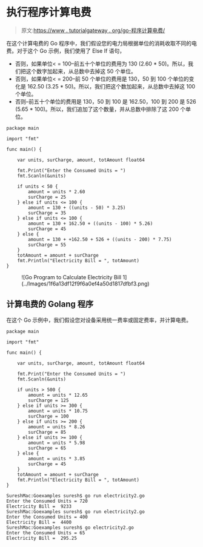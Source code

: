 # 执行程序计算电费

> 原文:[https://www . tutorialgateway . org/go-程序计算电费/](https://www.tutorialgateway.org/go-program-to-calculate-electricity-bill/)

在这个计算电费的 Go 程序中，我们假设您的电力局根据单位的消耗收取不同的电费。对于这个 Go 示例，我们使用了 Else If 语句，

*   否则，如果单位< = 100–前五十个单位的费用为 130 (2.60 * 50)。所以，我们把这个数字加起来，从总数中去掉这 50 个单位。
*   否则，如果单位< = 200–前 50 个单位的费用是 130，50 到 100 个单位的变化是 162.50 (3.25 * 50)。所以，我们把这个数加起来，从总数中去掉这 100 个单位。
*   否则–前五十个单位的费用是 130，50 到 100 是 162.50，100 到 200 是 526 (5.65 * 100)。所以，我们追加了这个数量，并从总数中排除了这 200 个单位。

```
package main

import "fmt"

func main() {

    var units, surCharge, amount, totAmount float64

    fmt.Print("Enter the Consumed Units = ")
    fmt.Scanln(&units)

    if units < 50 {
        amount = units * 2.60
        surCharge = 25
    } else if units <= 100 {
        amount = 130 + ((units - 50) * 3.25)
        surCharge = 35
    } else if units <= 100 {
        amount = 130 + 162.50 + ((units - 100) * 5.26)
        surCharge = 45
    } else {
        amount = 130 + +162.50 + 526 + ((units - 200) * 7.75)
        surCharge = 55
    }
    totAmount = amount + surCharge
    fmt.Println("Electricity Bill = ", totAmount)
}
```

<figure class="wp-block-image size-large">![Go Program to Calculate Electricity Bill 1](../Images/1f6a13df12f9f6a0ef4a50d1817dfbf3.png)</figure>

## 计算电费的 Golang 程序

在这个 Go 示例中，我们假设您对设备采用统一费率或固定费率，并计算电费。

```
package main

import "fmt"

func main() {

    var units, surCharge, amount, totAmount float64

    fmt.Print("Enter the Consumed Units = ")
    fmt.Scanln(&units)

    if units > 500 {
        amount = units * 12.65
        surCharge = 125
    } else if units >= 300 {
        amount = units * 10.75
        surCharge = 100
    } else if units >= 200 {
        amount = units * 8.26
        surCharge = 85
    } else if units >= 100 {
        amount = units * 5.98
        surCharge = 65
    } else {
        amount = units * 3.85
        surCharge = 45
    }
    totAmount = amount + surCharge
    fmt.Println("Electricity Bill = ", totAmount)
}
```

```
SureshMac:Goexamples suresh$ go run electricity2.go
Enter the Consumed Units = 720
Electricity Bill =  9233
SureshMac:Goexamples suresh$ go run electricity2.go
Enter the Consumed Units = 400
Electricity Bill =  4400
SureshMac:Goexamples suresh$ go electricity2.go
Enter the Consumed Units = 65
Electricity Bill =  295.25
```